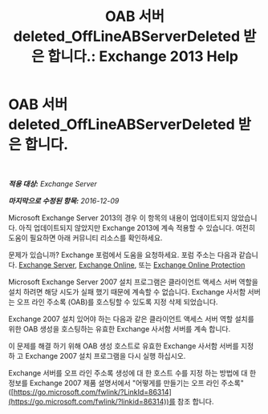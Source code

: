 ﻿---
title: 'OAB 서버 deleted_OffLineABServerDeleted 받은 합니다.: Exchange 2013 Help'
TOCTitle: OAB 서버 deleted_OffLineABServerDeleted 받은 합니다.
ms:assetid: 38b5dacf-ef65-4b25-97f6-d8dec956d7d5
ms:mtpsurl: https://technet.microsoft.com/ko-kr/library/ms.exch.setupreadiness.offlineabserverdeleted(v=EXCHG.150)
ms:contentKeyID: 50482875
ms.date: 05/22/2018
mtps_version: v=EXCHG.150
ms.translationtype: MT
---

# OAB 서버 deleted\_OffLineABServerDeleted 받은 합니다.

 

_**적용 대상:** Exchange Server_

_**마지막으로 수정된 항목:** 2016-12-09_

Microsoft Exchange Server 2013의 경우 이 항목의 내용이 업데이트되지 않았습니다. 아직 업데이트되지 않았지만 Exchange 2013에 계속 적용할 수 있습니다. 여전히 도움이 필요하면 아래 커뮤니티 리소스를 확인하세요.

문제가 있습니까? Exchange 포럼에서 도움을 요청하세요. 포럼 주소는 다음과 같습니다. [Exchange Server](https://go.microsoft.com/fwlink/p/?linkid=60612), [Exchange Online](https://go.microsoft.com/fwlink/p/?linkid=267542), 또는 [Exchange Online Protection](https://go.microsoft.com/fwlink/p/?linkid=285351)

Microsoft Exchange Server 2007 설치 프로그램은 클라이언트 액세스 서버 역할을 설치 하려면 해당 시도가 실패 했기 때문에 계속할 수 없습니다. Exchange 사서함 서버는 오프 라인 주소록 (OAB)를 호스팅할 수 있도록 지정 삭제 되었습니다.

Exchange 2007 설치 있어야 하는 다음과 같은 클라이언트 액세스 서버 역할 설치를 위한 OAB 생성을 호스팅하는 유효한 Exchange 사서함 서버를 계속 합니다.

이 문제를 해결 하기 위해 OAB 생성 호스트로 유효한 Exchange 사서함 서버를 지정 하 고 Exchange 2007 설치 프로그램을 다시 실행 하십시오.

Exchange 서버를 오프 라인 주소록 생성에 대 한 호스트 수를 지정 하는 방법에 대 한 정보를 Exchange 2007 제품 설명서에서 "어떻게를 만들기는 오프 라인 주소록" ([https://go.microsoft.com/fwlink/?LinkId=86314](https://go.microsoft.com/fwlink/?linkid=86314))를 참조 합니다.

